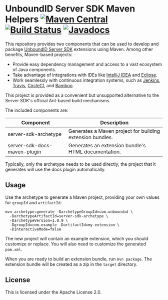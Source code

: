 # UnboundID Server SDK Maven Helpers [![Maven Central](https://maven-badges.herokuapp.com/maven-central/com.unboundid/server-sdk-maven-parent/badge.svg)](https://maven-badges.herokuapp.com/maven-central/com.unboundid/server-sdk-maven-parent) [![Build Status](https://travis-ci.org/UnboundID/server-sdk-maven.svg?branch=master)](https://travis-ci.org/UnboundID/server-sdk-maven) [![Javadocs](http://www.javadoc.io/badge/com.unboundid/server-sdk-maven-parent.svg)](http://www.javadoc.io/doc/com.unboundid/server-sdk-maven-parent)

This repository provides two components that can be used to develop and package 
[UnboundID Server SDK](http://blog.arnaudlacour.com/2011/01/introducing-unboundid-server-sdk-future.html) 
extensions using Maven. Among other benefits, Maven-based projects:

* Provide easy dependency management and access to a vast ecosystem of Java components.
* Take advantage of integrations with IDEs like
[IntelliJ IDEA](https://www.jetbrains.com/help/idea/2016.2/getting-started-with-maven.html#create_maven_project)
and [Eclipse](https://books.sonatype.com/m2eclipse-book/reference/creating.html#creating-sect-m2e-create-archetype).
* Work seamlessly with continuous integration systems, such as
[Jenkins](https://wiki.jenkins-ci.org/display/JENKINS/Building+a+maven2+project),
[Travis](https://docs.travis-ci.com/user/languages/java/),
[CircleCI](https://circleci.com/docs/language-java/), and
[Bamboo](https://confluence.atlassian.com/bamboo/maven-289277038.html).

This project is provided as a convenient but unsupported
alternative to the Server SDK's official Ant-based build mechanisms.

The included components are:

| Component | Description |
| --- | --- |
| server-sdk-archetype | Generates a Maven project for building extension bundles. |
| server-sdk-docs-maven-plugin | Generates an extension bundle's HTML documentation. |

Typically, only the archetype needs to be used directly; the project that it
generates will use the docs plugin automatically.

## Usage

Use the archetype to generate a Maven project, providing your own values for 
`groupId` and `artifactId`:

```
mvn archetype:generate -DarchetypeGroupId=com.unboundid \
  -DarchetypeArtifactId=server-sdk-archetype \
  -DarchetypeVersion=1.0.9 \
  -DgroupId=com.example -DartifactId=my-extension \
  -DinteractiveMode=false
```

The new project will contain an example extension, which you should customize 
or replace. You will also need to customize the generated `pom.xml`.

When you are ready to build an extension bundle, run `mvn package`. 
The extension bundle will be created as a zip in the `target` directory.

## License

This is licensed under the Apache License 2.0.
